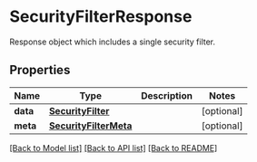 # SecurityFilterResponse

Response object which includes a single security filter.

## Properties
Name | Type | Description | Notes
------------ | ------------- | ------------- | -------------
**data** | [**SecurityFilter**](SecurityFilter.md) |  | [optional] 
**meta** | [**SecurityFilterMeta**](SecurityFilterMeta.md) |  | [optional] 

[[Back to Model list]](README.md#documentation-for-models) [[Back to API list]](README.md#documentation-for-api-endpoints) [[Back to README]](README.md)


